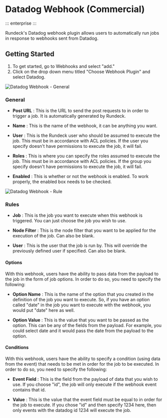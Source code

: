 # Datadog Webhook (Commercial)
 ::: enterprise
 :::

 Rundeck's Datadog webhook plugin allows users to automatically run jobs in response to webhooks sent from Datadog.

  ## Getting Started

  1. To get started, go to Webhooks and select "add."
  2. Click on the drop down menu titled "Choose Webhook Plugin" and select Datadog.

  ![Datadog Webhook - General](/assets/img/wh-datadog-general.png)

  ### General

  - **Post URL**
  : This is the URL to send the post requests to in order to trigger a job. It is automatically generated by Rundeck.

  - **Name**
  : This is the name of the webhook, it can be anything you want.

  - **User**
  : This is the Rundeck user who should be assumed to execute the job. This must be in accordance with ACL policies. If the user you specify doesn't have permissions to execute the job, it will fail.

  - **Roles**
  : This is where you can specify the roles assumed to execute the job. This must be in accordance with ACL policies. If the group you specify doesn't have permissions to execute the job, it will fail.

  - **Enabled**
  : This is whether or not the webhook is enabled. To work properly, the enabled box needs to be checked.

  ![Datadog Webhook - Rule](/assets/img/wh-datadog-rule.png)

  ### Rules

  - **Job**
  : This is the job you want to execute when this webhook is triggered. You can just choose the job you wish to use.

  - **Node Filter**
  : This is the node filter that you want to be applied for the execution of the job. Can also be blank.

  - **User**
  : This is the user that the job is run by. This will override the previously defined user if specified. Can also be blank.

  #### Options

  With this webhook, users have the ability to pass data from the payload to the job in the form of job options. In order to do so, you need to specify the following:

  - **Option Name**
  : This is the name of the option that you created in the definition of the job you want to execute. So, if you have an option called "date" in the job you want to execute with the webhook, you would put "date" here as well.

  - **Option Value**
  : This is the value that you want to be passed as the option. This can be any of the fields from the payload. For example, you could select date and it would pass the date from the payload to the option.

  #### Conditions

  With this webhook, users have the ability to specify a condition (using data from the event) that needs to be met in order for the job to be executed. In order to do so, you need to specify the following:

  - **Event Field**
  : This is the field from the payload of data that you wish to use. If you choose "id", the job will only execute if the webhook event contains that id.

  - **Value**
  : This is the value that the event field must be equal to in order for the job to execute. If you chose "id" and then specify 1234 here, then only events with the datadog id 1234 will execute the job.
